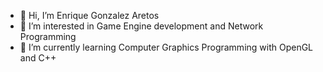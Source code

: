 - 👋 Hi, I’m Enrique Gonzalez Aretos
- 👀 I’m interested in Game Engine development and Network Programming
- 🌱 I’m currently learning Computer Graphics Programming with OpenGL and C++
